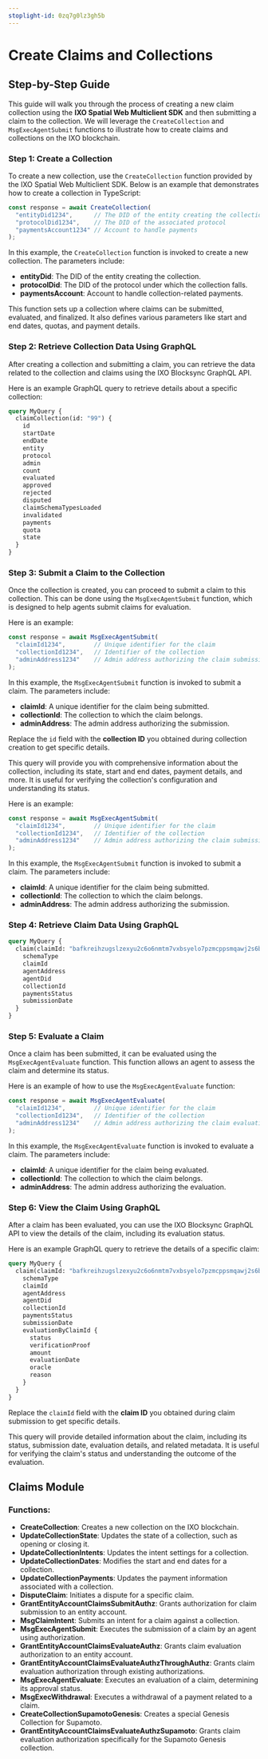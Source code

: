 ```yaml
---
stoplight-id: 0zq7g0lz3gh5b
---
```


# Create Claims and Collections

## Step-by-Step Guide

This guide will walk you through the process of creating a new claim collection using the **IXO Spatial Web Multiclient SDK** and then submitting a claim to the collection. We will leverage the `CreateCollection` and `MsgExecAgentSubmit` functions to illustrate how to create claims and collections on the IXO blockchain.

### Step 1: Create a Collection

To create a new collection, use the `CreateCollection` function provided by the IXO Spatial Web Multiclient SDK. Below is an example that demonstrates how to create a collection in TypeScript:

```typescript
const response = await CreateCollection(
  "entityDid1234",      // The DID of the entity creating the collection
  "protocolDid1234",    // The DID of the associated protocol
  "paymentsAccount1234" // Account to handle payments
);
```

In this example, the `CreateCollection` function is invoked to create a new collection. The parameters include:

- **entityDid**: The DID of the entity creating the collection.
- **protocolDid**: The DID of the protocol under which the collection falls.
- **paymentsAccount**: Account to handle collection-related payments.

This function sets up a collection where claims can be submitted, evaluated, and finalized. It also defines various parameters like start and end dates, quotas, and payment details.

### Step 2: Retrieve Collection Data Using GraphQL

After creating a collection and submitting a claim, you can retrieve the data related to the collection and claims using the IXO Blocksync GraphQL API.

Here is an example GraphQL query to retrieve details about a specific collection:

```graphql
query MyQuery {
  claimCollection(id: "99") {
    id
    startDate
    endDate
    entity
    protocol
    admin
    count
    evaluated
    approved
    rejected
    disputed
    claimSchemaTypesLoaded
    invalidated
    payments
    quota
    state
  }
}
```

### Step 3: Submit a Claim to the Collection

Once the collection is created, you can proceed to submit a claim to this collection. This can be done using the `MsgExecAgentSubmit` function, which is designed to help agents submit claims for evaluation.

Here is an example:

```typescript
const response = await MsgExecAgentSubmit(
  "claimId1234",        // Unique identifier for the claim
  "collectionId1234",   // Identifier of the collection
  "adminAddress1234"    // Admin address authorizing the claim submission
);
```

In this example, the `MsgExecAgentSubmit` function is invoked to submit a claim. The parameters include:

- **claimId**: A unique identifier for the claim being submitted.
- **collectionId**: The collection to which the claim belongs.
- **adminAddress**: The admin address authorizing the submission.

Replace the `id` field with the **collection ID** you obtained during collection creation to get specific details.

This query will provide you with comprehensive information about the collection, including its state, start and end dates, payment details, and more. It is useful for verifying the collection's configuration and understanding its status.

Here is an example:

```typescript
const response = await MsgExecAgentSubmit(
  "claimId1234",        // Unique identifier for the claim
  "collectionId1234",   // Identifier of the collection
  "adminAddress1234"    // Admin address authorizing the claim submission
);
```

In this example, the `MsgExecAgentSubmit` function is invoked to submit a claim. The parameters include:

- **claimId**: A unique identifier for the claim being submitted.
- **collectionId**: The collection to which the claim belongs.
- **adminAddress**: The admin address authorizing the submission.

### Step 4: Retrieve Claim Data Using GraphQL

```graphql
query MyQuery {
  claim(claimId: "bafkreihzugslzexyu2c6o6nmtm7vxbsyelo7pzmcppsmqawj2s6blmgojy") {
    schemaType
    claimId
    agentAddress
    agentDid
    collectionId
    paymentsStatus
    submissionDate
  }
}
```

### Step 5: Evaluate a Claim

Once a claim has been submitted, it can be evaluated using the `MsgExecAgentEvaluate` function. This function allows an agent to assess the claim and determine its status.

Here is an example of how to use the `MsgExecAgentEvaluate` function:

```typescript
const response = await MsgExecAgentEvaluate(
  "claimId1234",        // Unique identifier for the claim
  "collectionId1234",   // Identifier of the collection
  "adminAddress1234"    // Admin address authorizing the claim evaluation
);
```

In this example, the `MsgExecAgentEvaluate` function is invoked to evaluate a claim. The parameters include:

- **claimId**: A unique identifier for the claim being evaluated.
- **collectionId**: The collection to which the claim belongs.
- **adminAddress**: The admin address authorizing the evaluation.

### Step 6: View the Claim Using GraphQL

After a claim has been evaluated, you can use the IXO Blocksync GraphQL API to view the details of the claim, including its evaluation status.

Here is an example GraphQL query to retrieve the details of a specific claim:

```graphql
query MyQuery {
  claim(claimId: "bafkreihzugslzexyu2c6o6nmtm7vxbsyelo7pzmcppsmqawj2s6blmgojy") {
    schemaType
    claimId
    agentAddress
    agentDid
    collectionId
    paymentsStatus
    submissionDate
    evaluationByClaimId {
      status
      verificationProof
      amount
      evaluationDate
      oracle
      reason
    }
  }
}
```

Replace the `claimId` field with the **claim ID** you obtained during claim submission to get specific details.

This query will provide detailed information about the claim, including its status, submission date, evaluation details, and related metadata. It is useful for verifying the claim's status and understanding the outcome of the evaluation.

## Claims Module

### Functions:
- **CreateCollection**: Creates a new collection on the IXO blockchain.
- **UpdateCollectionState**: Updates the state of a collection, such as opening or closing it.
- **UpdateCollectionIntents**: Updates the intent settings for a collection.
- **UpdateCollectionDates**: Modifies the start and end dates for a collection.
- **UpdateCollectionPayments**: Updates the payment information associated with a collection.
- **DisputeClaim**: Initiates a dispute for a specific claim.
- **GrantEntityAccountClaimsSubmitAuthz**: Grants authorization for claim submission to an entity account.
- **MsgClaimIntent**: Submits an intent for a claim against a collection.
- **MsgExecAgentSubmit**: Executes the submission of a claim by an agent using authorization.
- **GrantEntityAccountClaimsEvaluateAuthz**: Grants claim evaluation authorization to an entity account.
- **GrantEntityAccountClaimsEvaluateAuthzThroughAuthz**: Grants claim evaluation authorization through existing authorizations.
- **MsgExecAgentEvaluate**: Executes an evaluation of a claim, determining its approval status.
- **MsgExecWithdrawal**: Executes a withdrawal of a payment related to a claim.
- **CreateCollectionSupamotoGenesis**: Creates a special Genesis Collection for Supamoto.
- **GrantEntityAccountClaimsEvaluateAuthzSupamoto**: Grants claim evaluation authorization specifically for the Supamoto Genesis collection.

